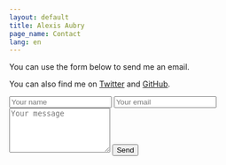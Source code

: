 ```yaml
---
layout: default
title: Alexis Aubry
page_name: Contact
lang: en
---
```


You can use the form below to send me an email.

You can also find me on <a href="https://twitter.com/{{ site.twitter_username }}" target="_blank">Twitter</a> and <a href="https://github.com/{{ site.github_username }}" target="_blank">GitHub</a>.

<form method="POST" action="https://formspree.io/{{ site.email }}">
    <input type="text" name="name" placeholder="Your name">                    
    <input type="email" name="email" placeholder="Your email">
    <textarea name="message" placeholder="Your message" rows="5"></textarea>
    <button type="submit">Send</button>
</form>

